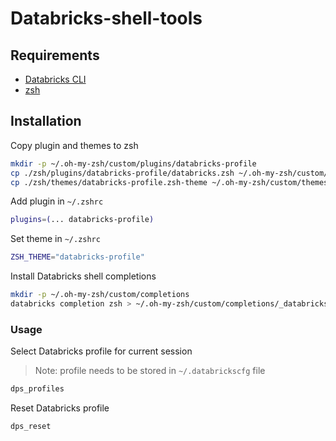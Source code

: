 # Databricks-shell-tools

## Requirements

* [Databricks CLI](https://docs.databricks.com/en/dev-tools/cli/tutorial.html)
* [zsh](https://ohmyz.sh/)

## Installation

Copy plugin and themes to zsh

```bash
mkdir -p ~/.oh-my-zsh/custom/plugins/databricks-profile
cp ./zsh/plugins/databricks-profile/databricks.zsh ~/.oh-my-zsh/custom/plugins/databricks-profile/databricks.zsh
cp ./zsh/themes/databricks-profile.zsh-theme ~/.oh-my-zsh/custom/themes/databricks-profile.zsh-theme
```

Add plugin in `~/.zshrc`

```bash
plugins=(... databricks-profile)
```

Set theme in `~/.zshrc`

```bash
ZSH_THEME="databricks-profile"
```

Install Databricks shell completions

```bash
mkdir -p ~/.oh-my-zsh/custom/completions
databricks completion zsh > ~/.oh-my-zsh/custom/completions/_databricks
```

### Usage

Select Databricks profile for current session

> Note: profile needs to be stored in `~/.databrickscfg` file

```bash
dps_profiles
```

Reset Databricks profile

```bash
dps_reset
```

